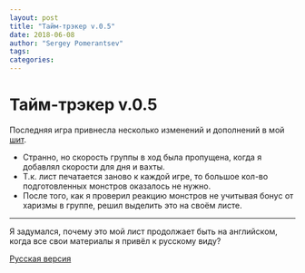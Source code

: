 ```yaml
---
layout: post
title: "Тайм-трэкер v.0.5"
date: 2018-06-08
author: "Sergey Pomerantsev"
tags:
categories:
---
```


# Тайм-трэкер v.0.5

Последняя игра привнесла несколько изменений и дополнений в мой [шит](https://www.dropbox.com/s/yxk660xkx3b3qnk/b_x%20time%20and%20resource%20ver.%200.5.docx?dl=0).

- Странно, но скорость группы в ход была пропущена, когда я добавлял скорости для дня и вахты.
- Т.к. лист печатается заново к каждой игре, то большое кол-во подготовленных монстров оказалось не нужно.
- После того, как я проверил реакцию монстров не учитывая бонус от харизмы в группе, решил выделить это на своём листе.

---

Я задумался, почему это мой лист продолжает быть на английском, когда все свои материалы я привёл к русскому виду?

[Русская версия](https://www.dropbox.com/s/ojzi4w459oihds0/b_x%20time%20and%20resource%20ver.%200.5ru.docx?dl=0)
